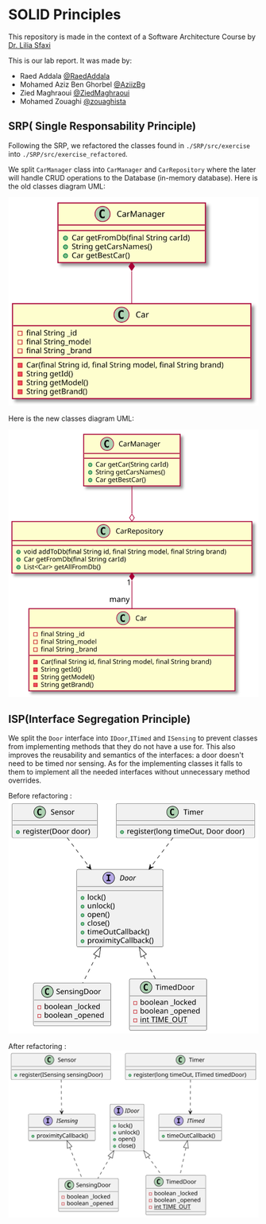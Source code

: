 # SOLID Principles

This repository is made in the context of a Software Architecture Course by [Dr. Lilia Sfaxi](https://insatunisia.github.io/TP-ArchLog/tp1/)

This is our lab report. It was made by:

- Raed Addala [@RaedAddala](https://www.github.com/RaedAddala)
- Mohamed Aziz Ben Ghorbel [@AziizBg](https://www.github.com/AziizBg)
- Zied Maghraoui [@ZiedMaghraoui](https://www.github.com/ZiedMaghraoui)
- Mohamed Zouaghi [@zouaghista](https://www.github.com/zouaghista)

## SRP( Single Responsability Principle)

Following the SRP, we refactored the classes found in `./SRP/src/exercise` into `./SRP/src/exercise_refactored`.

We split `CarManager` class into `CarManager` and `CarRepository` where the later will handle CRUD operations to the Database (in-memory database).
Here is the old classes diagram UML:

<!--
@startuml oldSRPDiagram
class CarManager {
    + Car getFromDb(final String carId)
    + String getCarsNames()
    + Car getBestCar()
}
class Car{
    - final String _id
    - final String_model
    - final String _brand
- Car(final String id, final String model, final String brand)
- String getId()
- String getModel()
- String getBrand()
}
CarManager *-- Car
@enduml
-->

![oldSRPDiagram](./oldSRPDiagram.svg)

Here is the new classes diagram UML:

<!--
@startuml newSRPDiagram
class CarManager {
    + Car getCar(String carId)
    + String getCarsNames()
    + Car getBestCar()
}
class CarRepository{
    + void addToDb(final String id, final String model, final String brand)
    + Car getFromDb(final String carId)
    + List<Car> getAllFromDb()
}
class Car{
    - final String _id
    - final String_model
    - final String _brand
- Car(final String id, final String model, final String brand)
- String getId()
- String getModel()
- String getBrand()
}
CarRepository "1" *-- "many" Car
CarManager --o CarRepository
@enduml
-->

![newSRPDiagram](./newSRPDiagram.svg)

## ISP(Interface Segregation Principle)

We split the `Door` interface into `IDoor`,`ITimed` and `ISensing` to prevent classes from implementing methods that they do not have a use for.
This also improves the reusability and semantics of the interfaces: a door doesn't need to be timed nor sensing. As for the implementing classes it falls to them to implement all the needed interfaces without unnecessary method overrides.

Before refactoring :
![exerciseISP](./ISP/diagrams/exercise.svg)

After refactoring :
![solutionISP](./ISP/diagrams/solution.svg)
